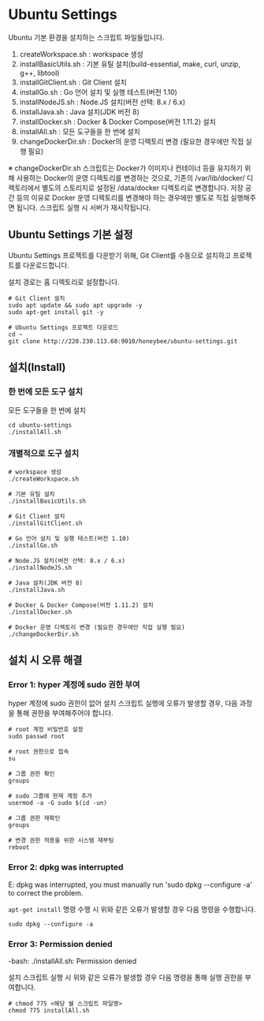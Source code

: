# Ubuntu Settings

Ubuntu 기본 환경을 설치하는 스크립트 파일들입니다.

1. createWorkspace.sh : workspace 생성
2. installBasicUtils.sh : 기본 유틸 설치(build-essential, make, curl, unzip, g++, libtool)
3. installGitClient.sh : Git Client 설치
4. installGo.sh : Go 언어 설치 및 실행 테스트(버전 1.10)
5. installNodeJS.sh : Node.JS 설치(버전 선택: 8.x / 6.x)
6. installJava.sh : Java 설치(JDK 버전 8)
7. installDocker.sh : Docker & Docker Compose(버전 1.11.2) 설치
8. installAll.sh : 모든 도구들을 한 번에 설치
9. changeDockerDir.sh : Docker의 운영 디렉토리 변경 (필요한 경우에만 직접 실행 필요)

※ changeDockerDir.sh 스크립트는 Docker가 이미지나 컨테이너 등을 유지하기 위해 사용하는 Docker의 운영 디렉토리를 변경하는 것으로, 기존의 /var/lib/docker/ 디렉토리에서 별도의 스토리지로 설정된 /data/docker 디렉토리로 변경합니다. 저장 공간 등의 이유로 Docker 운영 디렉토리를 변경해야 하는 경우에만 별도로 직접 실행해주면 됩니다. 스크립트 실행 시 서버가 재시작됩니다.


## Ubuntu Settings 기본 설정

Ubuntu Settings 프로젝트를 다운받기 위해, Git Client를 수동으로 설치하고 프로젝트를 다운로드합니다.

설치 경로는 홈 디렉토리로 설정합니다.

```linux-config
# Git Client 설치
sudo apt update && sudo apt upgrade -y
sudo apt-get install git -y

# Ubuntu Settings 프로젝트 다운로드
cd ~
git clone http://220.230.113.60:9010/honeybee/ubuntu-settings.git

```


## 설치(Install)


### 한 번에 모든 도구 설치

모든 도구들을 한 번에 설치
```linux-config
cd ubuntu-settings
./installAll.sh

```

### 개별적으로 도구 설치

```linux-config
# workspace 생성
./createWorkspace.sh

# 기본 유틸 설치
./installBasicUtils.sh

# Git Client 설치
./installGitClient.sh

# Go 언어 설치 및 실행 테스트(버전 1.10)
./installGo.sh

# Node.JS 설치(버전 선택: 8.x / 6.x)
./installNodeJS.sh

# Java 설치(JDK 버전 8)
./installJava.sh

# Docker & Docker Compose(버전 1.11.2) 설치
./installDocker.sh

# Docker 운영 디렉토리 변경 (필요한 경우에만 직접 실행 필요)
./changeDockerDir.sh

```


## 설치 시 오류 해결


### Error 1: hyper 계정에 sudo 권한 부여

hyper 계정에 sudo 권한이 없어 설치 스크립트 실행에 오류가 발생할 경우, 다음 과정을 통해 권한을 부여해주어야 합니다.

```linux-config
# root 계정 비밀번호 설정
sudo passwd root

# root 권한으로 접속
su

# 그룹 권한 확인
groups

# sudo 그룹에 현재 계정 추가
usermod -a -G sudo $(id -un)

# 그룹 권한 재확인
groups

# 변경 권한 적용을 위한 시스템 재부팅
reboot

```


### Error 2: dpkg was interrupted 

E: dpkg was interrupted, you must manually run 'sudo dpkg --configure -a' to correct the problem.

`apt-get install` 명령 수행 시 위와 같은 오류가 발생할 경우 다음 명령을 수행합니다.

```linux-config
sudo dpkg --configure -a

```


### Error 3: Permission denied

-bash: ./installAll.sh: Permission denied

설치 스크립트 실행 시 위와 같은 오류가 발생할 경우 다음 명령을 통해 실행 권한을 부여합니다.

```linux-config
# chmod 775 <해당 쉘 스크립트 파일명>
chmod 775 installAll.sh

```
